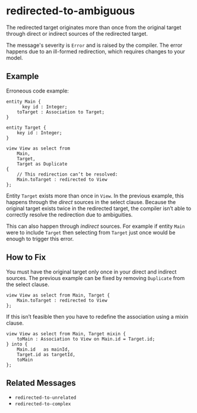 # redirected-to-ambiguous

The redirected target originates more than once from the original target
through direct or indirect sources of the redirected target.

The message's severity is `Error` and is raised by the compiler.
The error happens due to an ill-formed redirection, which requires changes to
your model.

## Example

Erroneous code example:

```cds
entity Main {
      key id : Integer;
    toTarget : Association to Target;
}

entity Target {
    key id : Integer;
}

view View as select from
    Main,
    Target,
    Target as Duplicate
{
    // This redirection can’t be resolved:
    Main.toTarget : redirected to View
};
```

Entity `Target` exists more than once in `View`.  In the previous example, this
happens through the *direct* sources in the select clause.
Because the original target exists twice in the redirected target, the compiler
isn’t able to correctly resolve the redirection due to ambiguities.

This can also happen through *indirect* sources.  For example if entity `Main`
were to include `Target` then selecting from `Target` just once would be enough
to trigger this error.

## How to Fix

You must have the original target only once in your direct and indirect
sources.  The previous example can be fixed by removing `Duplicate` from
the select clause.

```cds
view View as select from Main, Target {
    Main.toTarget : redirected to View
};
```

If this isn’t feasible then you have to redefine the association using a mixin
clause.

```cds
view View as select from Main, Target mixin {
    toMain : Association to View on Main.id = Target.id;
} into {
    Main.id   as mainId,
    Target.id as targetId,
    toMain
};
```

## Related Messages

- `redirected-to-unrelated`
- `redirected-to-complex`
